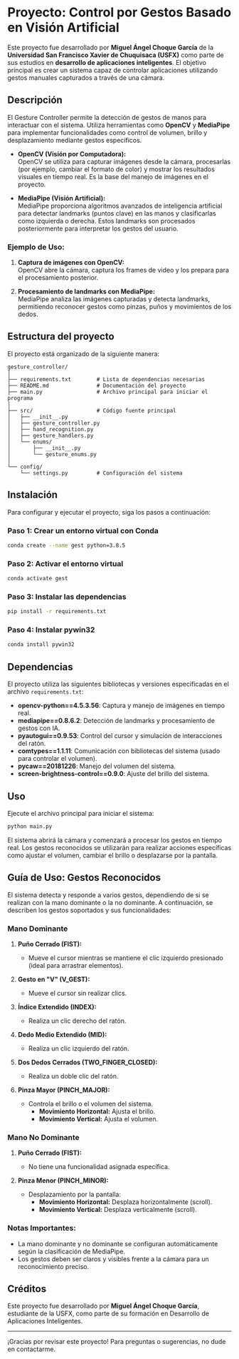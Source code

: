 # Proyecto: Control por Gestos Basado en Visión Artificial

Este proyecto fue desarrollado por **Miguel Ángel Choque García** de la **Universidad San Francisco Xavier de Chuquisaca (USFX)** como parte de sus estudios en **desarrollo de aplicaciones inteligentes**. El objetivo principal es crear un sistema capaz de controlar aplicaciones utilizando gestos manuales capturados a través de una cámara.

## Descripción

El Gesture Controller permite la detección de gestos de manos para interactuar con el sistema. Utiliza herramientas como **OpenCV** y **MediaPipe** para implementar funcionalidades como control de volumen, brillo y desplazamiento mediante gestos específicos.

- **OpenCV (Visión por Computadora):**  
  OpenCV se utiliza para capturar imágenes desde la cámara, procesarlas (por ejemplo, cambiar el formato de color) y mostrar los resultados visuales en tiempo real. Es la base del manejo de imágenes en el proyecto.

- **MediaPipe (Visión Artificial):**  
  MediaPipe proporciona algoritmos avanzados de inteligencia artificial para detectar landmarks (puntos clave) en las manos y clasificarlas como izquierda o derecha. Estos landmarks son procesados posteriormente para interpretar los gestos del usuario.

### Ejemplo de Uso:
1. **Captura de imágenes con OpenCV:**  
   OpenCV abre la cámara, captura los frames de video y los prepara para el procesamiento posterior.

2. **Procesamiento de landmarks con MediaPipe:**  
   MediaPipe analiza las imágenes capturadas y detecta landmarks, permitiendo reconocer gestos como pinzas, puños y movimientos de los dedos.

## Estructura del proyecto

El proyecto está organizado de la siguiente manera:

```
gesture_controller/
│
├── requirements.txt        # Lista de dependencias necesarias
├── README.md               # Documentación del proyecto
├── main.py                 # Archivo principal para iniciar el programa
│
├── src/                    # Código fuente principal
│   ├── __init__.py
│   ├── gesture_controller.py
│   ├── hand_recognition.py
│   ├── gesture_handlers.py
│   └── enums/
│       ├── __init__.py
│       └── gesture_enums.py
│
└── config/
    └── settings.py         # Configuración del sistema
```

## Instalación

Para configurar y ejecutar el proyecto, siga los pasos a continuación:

### Paso 1: Crear un entorno virtual con Conda
```bash
conda create --name gest python=3.8.5
```

### Paso 2: Activar el entorno virtual
```bash
conda activate gest
```

### Paso 3: Instalar las dependencias
```bash
pip install -r requirements.txt
```

### Paso 4: Instalar pywin32
```bash
conda install pywin32
```

## Dependencias

El proyecto utiliza las siguientes bibliotecas y versiones especificadas en el archivo `requirements.txt`:

- **opencv-python==4.5.3.56**: Captura y manejo de imágenes en tiempo real.
- **mediapipe==0.8.6.2**: Detección de landmarks y procesamiento de gestos con IA.
- **pyautogui==0.9.53**: Control del cursor y simulación de interacciones del ratón.
- **comtypes==1.1.11**: Comunicación con bibliotecas del sistema (usado para controlar el volumen).
- **pycaw==20181226**: Manejo del volumen del sistema.
- **screen-brightness-control==0.9.0**: Ajuste del brillo del sistema.

## Uso

Ejecute el archivo principal para iniciar el sistema:

```bash
python main.py
```

El sistema abrirá la cámara y comenzará a procesar los gestos en tiempo real. Los gestos reconocidos se utilizarán para realizar acciones específicas como ajustar el volumen, cambiar el brillo o desplazarse por la pantalla.

## Guía de Uso: Gestos Reconocidos

El sistema detecta y responde a varios gestos, dependiendo de si se realizan con la mano dominante o la no dominante. A continuación, se describen los gestos soportados y sus funcionalidades:

### **Mano Dominante**

1. **Puño Cerrado (FIST):**  
   - Mueve el cursor mientras se mantiene el clic izquierdo presionado (ideal para arrastrar elementos).

2. **Gesto en "V" (V_GEST):**  
   - Mueve el cursor sin realizar clics.

3. **Índice Extendido (INDEX):**  
   - Realiza un clic derecho del ratón.

4. **Dedo Medio Extendido (MID):**  
   - Realiza un clic izquierdo del ratón.

5. **Dos Dedos Cerrados (TWO_FINGER_CLOSED):**  
   - Realiza un doble clic del ratón.

6. **Pinza Mayor (PINCH_MAJOR):**  
   - Controla el brillo o el volumen del sistema. 
     - **Movimiento Horizontal:** Ajusta el brillo.
     - **Movimiento Vertical:** Ajusta el volumen.

### **Mano No Dominante**

1. **Puño Cerrado (FIST):**  
   - No tiene una funcionalidad asignada específica.

2. **Pinza Menor (PINCH_MINOR):**  
   - Desplazamiento por la pantalla:
     - **Movimiento Horizontal:** Desplaza horizontalmente (scroll).
     - **Movimiento Vertical:** Desplaza verticalmente (scroll).

### Notas Importantes:
- La mano dominante y no dominante se configuran automáticamente según la clasificación de MediaPipe.
- Los gestos deben ser claros y visibles frente a la cámara para un reconocimiento preciso.

## Créditos

Este proyecto fue desarrollado por **Miguel Ángel Choque García**, estudiante de la USFX, como parte de su formación en Desarrollo de Aplicaciones Inteligentes.

---

¡Gracias por revisar este proyecto! Para preguntas o sugerencias, no dude en contactarme.

